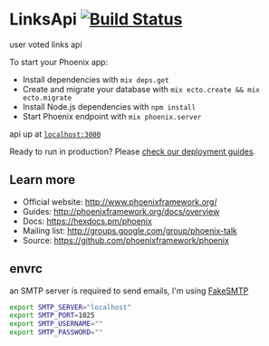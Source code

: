 # LinksApi [![Build Status](https://travis-ci.org/nathanfaucett/ex-links_api.svg?branch=master)](https://travis-ci.org/nathanfaucett/ex-links_api)

user voted links api

To start your Phoenix app:

  * Install dependencies with `mix deps.get`
  * Create and migrate your database with `mix ecto.create && mix ecto.migrate`
  * Install Node.js dependencies with `npm install`
  * Start Phoenix endpoint with `mix phoenix.server`

api up at [`localhost:3000`](http://localhost:3000)

Ready to run in production? Please [check our deployment guides](http://www.phoenixframework.org/docs/deployment).

## Learn more

  * Official website: http://www.phoenixframework.org/
  * Guides: http://phoenixframework.org/docs/overview
  * Docs: https://hexdocs.pm/phoenix
  * Mailing list: http://groups.google.com/group/phoenix-talk
  * Source: https://github.com/phoenixframework/phoenix

##  envrc

an SMTP server is required to send emails, I'm using [FakeSMTP](https://nilhcem.github.io/FakeSMTP/)

```bash
export SMTP_SERVER="localhost"
export SMTP_PORT=1025
export SMTP_USERNAME=""
export SMTP_PASSWORD=""
```
